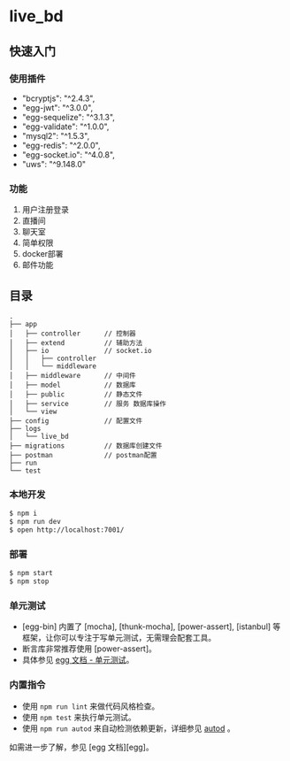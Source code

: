 # live_bd



## 快速入门

<!-- 在此次添加使用文档 -->
### 使用插件
 
 - "bcryptjs": "^2.4.3",
 - "egg-jwt": "^3.0.0",
 - "egg-sequelize": "^3.1.3",
 - "egg-validate": "^1.0.0",
 - "mysql2": "^1.5.3",
 - "egg-redis": "^2.0.0",
 - "egg-socket.io": "^4.0.8",
 - "uws": "^9.148.0"

### 功能

 1. 用户注册登录
 2. 直播间
 3. 聊天室
 4. 简单权限
 5. docker部署
 6. 邮件功能


## 目录
```
.
├── app
│   ├── controller      // 控制器
│   ├── extend          // 辅助方法
│   ├── io              // socket.io
│   │   ├── controller
│   │   └── middleware
│   ├── middleware      // 中间件
│   ├── model           // 数据库
│   ├── public          // 静态文件
│   ├── service         // 服务 数据库操作
│   └── view            
├── config              // 配置文件
├── logs
│   └── live_bd
├── migrations          // 数据库创建文件
├── postman             // postman配置
├── run
└── test
```


### 本地开发

```bash
$ npm i
$ npm run dev
$ open http://localhost:7001/
```

### 部署

```bash
$ npm start
$ npm stop
```

### 单元测试

- [egg-bin] 内置了 [mocha], [thunk-mocha], [power-assert], [istanbul] 等框架，让你可以专注于写单元测试，无需理会配套工具。
- 断言库非常推荐使用 [power-assert]。
- 具体参见 [egg 文档 - 单元测试](https://eggjs.org/zh-cn/core/unittest)。

### 内置指令

- 使用 `npm run lint` 来做代码风格检查。
- 使用 `npm test` 来执行单元测试。
- 使用 `npm run autod` 来自动检测依赖更新，详细参见 [autod](https://www.npmjs.com/package/autod) 。


如需进一步了解，参见 [egg 文档][egg]。
